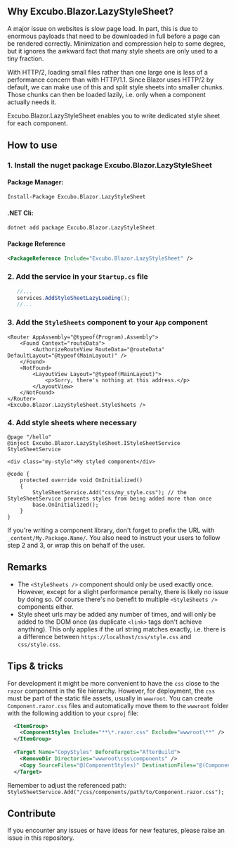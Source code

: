 ## Why Excubo.Blazor.LazyStyleSheet?

A major issue on websites is slow page load. In part, this is due to enormous payloads that need to be downloaded in full before a page can be rendered correctly. Minimization and compression help to some degree, but it ignores the awkward fact that many style sheets are only used to a tiny fraction.

With HTTP/2, loading small files rather than one large one is less of a performance concern than with HTTP/1.1. Since Blazor uses HTTP/2 by default, we can make use of this and split style sheets into smaller chunks. Those chunks can then be loaded lazily, i.e. only when a component actually needs it.

Excubo.Blazor.LazyStyleSheet enables you to write dedicated style sheet for each component.

## How to use

### 1. Install the nuget package Excubo.Blazor.LazyStyleSheet

#### Package Manager:
```ps
Install-Package Excubo.Blazor.LazyStyleSheet
```

#### .NET Cli:
```cmd
dotnet add package Excubo.Blazor.LazyStyleSheet
```

#### Package Reference
```xml
<PackageReference Include="Excubo.Blazor.LazyStyleSheet" />
```

### 2. Add the service in your `Startup.cs` file

```cs
   //...
   services.AddStyleSheetLazyLoading();
   //...
```

### 3. Add the `StyleSheets` component to your `App` component

```razor
<Router AppAssembly="@typeof(Program).Assembly">
    <Found Context="routeData">
        <AuthorizeRouteView RouteData="@routeData" DefaultLayout="@typeof(MainLayout)" />
    </Found>
    <NotFound>
        <LayoutView Layout="@typeof(MainLayout)">
            <p>Sorry, there's nothing at this address.</p>
        </LayoutView>
    </NotFound>
</Router>
<Excubo.Blazor.LazyStyleSheet.StyleSheets />
```

### 4. Add style sheets where necessary

```razor
@page "/hello"
@inject Excubo.Blazor.LazyStyleSheet.IStyleSheetService StyleSheetService

<div class="my-style">My styled component</div>

@code {
    protected override void OnInitialized()
    {
        StyleSheetService.Add("css/my_style.css"); // the StyleSheetService prevents styles from being added more than once
        base.OnInitialized();
    }
}

```

If you're writing a component library, don't forget to prefix the URL with `_content/My.Package.Name/`. You also need to instruct your users to follow step 2 and 3, or wrap this on behalf of the user.

## Remarks

 - The `<StyleSheets />` component should only be used exactly once. However, except for a slight performance penalty, there is likely no issue by doing so. Of course there's no benefit to multiple `<StyleSheets />` components either.
 - Style sheet urls may be added any number of times, and will only be added to the DOM once (as duplicate `<link>` tags don't achieve anything). This only applies if the url string matches exactly, i.e. there is a difference between `https://localhost/css/style.css` and `css/style.css`.


## Tips & tricks

For development it might be more convenient to have the `css` close to the `razor` component in the file hierarchy. However, for deployment, the `css` must be part of the static file assets, usually in `wwwroot`. You can create `Component.razor.css` files and automatically move them to the `wwwroot` folder with the following addition to your `csproj` file:

```xml
  <ItemGroup>
    <ComponentStyles Include="**\*.razor.css" Exclude="wwwroot\**" />
  </ItemGroup>
  
  <Target Name="CopyStyles" BeforeTargets="AfterBuild">
    <RemoveDir Directories="wwwroot\css\components" />
    <Copy SourceFiles="@(ComponentStyles)" DestinationFiles="@(ComponentStyles->'wwwroot\css\components\%(RecursiveDir)%(Filename)%(Extension)')" />
  </Target>
```

Remember to adjust the referenced path: `StyleSheetService.Add("/css/components/path/to/Component.razor.css");`

## Contribute

If you encounter any issues or have ideas for new features, please raise an issue in this repository.
